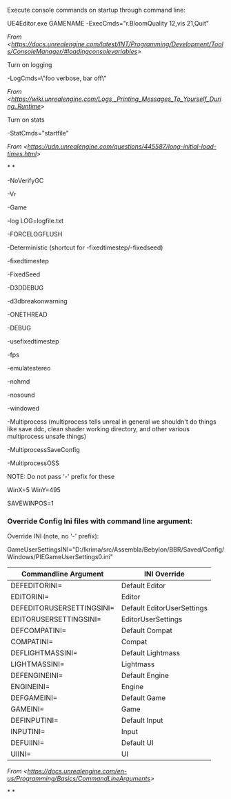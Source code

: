 Execute console commands on startup through command line:

UE4Editor.exe GAMENAME -ExecCmds="r.BloomQuality 12,vis 21,Quit"

*From &lt;<https://docs.unrealengine.com/latest/INT/Programming/Development/Tools/ConsoleManager/#loadingconsolevariables>>*

Turn on logging

\-LogCmds=\\"foo verbose, bar off\\"

*From &lt;<https://wiki.unrealengine.com/Logs,_Printing_Messages_To_Yourself_During_Runtime>>*

Turn on stats

\-StatCmds="startfile"

*From &lt;<https://udn.unrealengine.com/questions/445587/long-initial-load-times.html>>*

\* \*

\-NoVerifyGC

\-Vr

\-Game

\-log LOG=logfile.txt

\-FORCELOGFLUSH

\-Deterministic (shortcut for -fixedtimestep/-fixedseed)

\-fixedtimestep

\-FixedSeed

\-D3DDEBUG

\-d3dbreakonwarning

\-ONETHREAD

\-DEBUG

\-usefixedtimestep

\-fps

\-emulatestereo

\-nohmd

\-nosound

\-windowed

\-Multiprocess (multiprocess tells unreal in general we shouldn't do things like save ddc, clean shader working directory, and other various multiprocess unsafe things)

\-MultiprocessSaveConfig

\-MultiprocessOSS

NOTE: Do not pass '-' prefix for these

WinX=5 WinY=495

SAVEWINPOS=1

### **Override Config Ini files with command line argument:**

Override INI (note, no '-' prefix):

GameUserSettingsINI="D:/Ikrima/src/Assembla/Bebylon/BBR/Saved/Config/Windows/PIEGameUserSettings0.ini"

<table><thead><tr class="header"><th><strong>Commandline Argument</strong></th><th><strong>INI Override</strong></th></tr></thead><tbody><tr class="odd"><td>DEFEDITORINI=</td><td>Default Editor</td></tr><tr class="even"><td>EDITORINI=</td><td>Editor</td></tr><tr class="odd"><td>DEFEDITORUSERSETTINGSINI=</td><td>Default EditorUserSettings</td></tr><tr class="even"><td>EDITORUSERSETTINGSINI=</td><td>EditorUserSettings</td></tr><tr class="odd"><td>DEFCOMPATINI=</td><td>Default Compat</td></tr><tr class="even"><td>COMPATINI=</td><td>Compat</td></tr><tr class="odd"><td>DEFLIGHTMASSINI=</td><td>Default Lightmass</td></tr><tr class="even"><td>LIGHTMASSINI=</td><td>Lightmass</td></tr><tr class="odd"><td>DEFENGINEINI=</td><td>Default Engine</td></tr><tr class="even"><td>ENGINEINI=</td><td>Engine</td></tr><tr class="odd"><td>DEFGAMEINI=</td><td>Default Game</td></tr><tr class="even"><td>GAMEINI=</td><td>Game</td></tr><tr class="odd"><td>DEFINPUTINI=</td><td>Default Input</td></tr><tr class="even"><td>INPUTINI=</td><td>Input</td></tr><tr class="odd"><td>DEFUIINI=</td><td>Default UI</td></tr><tr class="even"><td>UIINI=</td><td>UI</td></tr></tbody></table>

*From &lt;<https://docs.unrealengine.com/en-us/Programming/Basics/CommandLineArguments>>*

\* \*
